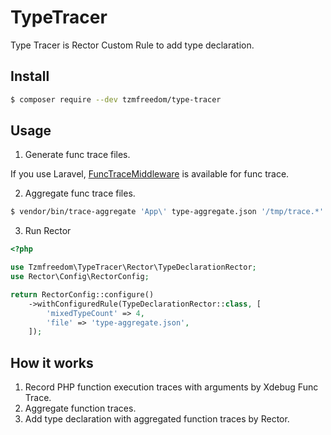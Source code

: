 # TypeTracer

Type Tracer is Rector Custom Rule to add type declaration.

## Install

```bash
$ composer require --dev tzmfreedom/type-tracer
```

## Usage

1. Generate func trace files.

If you use Laravel, [FuncTraceMiddleware](src/Laravel/FuncTraceMiddleware.php) is available for func trace.

2. Aggregate func trace files.

```bash
$ vendor/bin/trace-aggregate 'App\' type-aggregate.json '/tmp/trace.*'
```

3. Run Rector

```php
<?php

use Tzmfreedom\TypeTracer\Rector\TypeDeclarationRector;
use Rector\Config\RectorConfig;

return RectorConfig::configure()
    ->withConfiguredRule(TypeDeclarationRector::class, [
        'mixedTypeCount' => 4,
        'file' => 'type-aggregate.json',
    ]);
```


## How it works

1. Record PHP function execution traces with arguments by Xdebug Func Trace.
2. Aggregate function traces.
3. Add type declaration with aggregated function traces by Rector.
